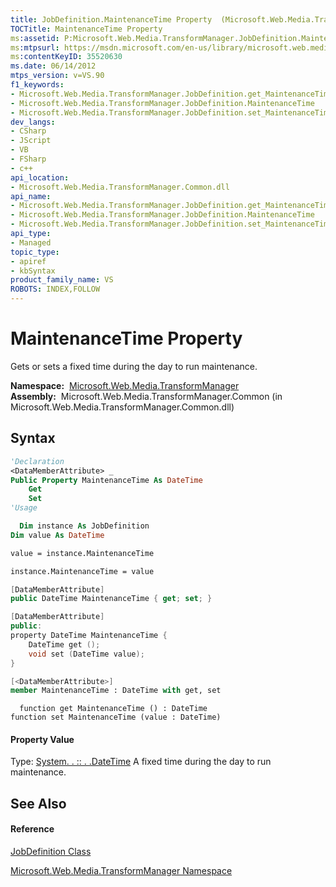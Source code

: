 ```yaml
---
title: JobDefinition.MaintenanceTime Property  (Microsoft.Web.Media.TransformManager)
TOCTitle: MaintenanceTime Property
ms:assetid: P:Microsoft.Web.Media.TransformManager.JobDefinition.MaintenanceTime
ms:mtpsurl: https://msdn.microsoft.com/en-us/library/microsoft.web.media.transformmanager.jobdefinition.maintenancetime(v=VS.90)
ms:contentKeyID: 35520630
ms.date: 06/14/2012
mtps_version: v=VS.90
f1_keywords:
- Microsoft.Web.Media.TransformManager.JobDefinition.get_MaintenanceTime
- Microsoft.Web.Media.TransformManager.JobDefinition.MaintenanceTime
- Microsoft.Web.Media.TransformManager.JobDefinition.set_MaintenanceTime
dev_langs:
- CSharp
- JScript
- VB
- FSharp
- c++
api_location:
- Microsoft.Web.Media.TransformManager.Common.dll
api_name:
- Microsoft.Web.Media.TransformManager.JobDefinition.get_MaintenanceTime
- Microsoft.Web.Media.TransformManager.JobDefinition.MaintenanceTime
- Microsoft.Web.Media.TransformManager.JobDefinition.set_MaintenanceTime
api_type:
- Managed
topic_type:
- apiref
- kbSyntax
product_family_name: VS
ROBOTS: INDEX,FOLLOW
---
```


# MaintenanceTime Property

Gets or sets a fixed time during the day to run maintenance.

**Namespace:**  [Microsoft.Web.Media.TransformManager](microsoft-web-media-transformmanager-namespace.md)  
**Assembly:**  Microsoft.Web.Media.TransformManager.Common (in Microsoft.Web.Media.TransformManager.Common.dll)

## Syntax

``` vb
'Declaration
<DataMemberAttribute> _
Public Property MaintenanceTime As DateTime
    Get
    Set
'Usage

  Dim instance As JobDefinition
Dim value As DateTime

value = instance.MaintenanceTime

instance.MaintenanceTime = value
```

``` csharp
[DataMemberAttribute]
public DateTime MaintenanceTime { get; set; }
```

``` c++
[DataMemberAttribute]
public:
property DateTime MaintenanceTime {
    DateTime get ();
    void set (DateTime value);
}
```

``` fsharp
[<DataMemberAttribute>]
member MaintenanceTime : DateTime with get, set
```

``` jscript
  function get MaintenanceTime () : DateTime
function set MaintenanceTime (value : DateTime)
```

#### Property Value

Type: [System. . :: . .DateTime](https://msdn.microsoft.com/en-us/library/03ybds8y\(v=vs.90\))  
A fixed time during the day to run maintenance.  

## See Also

#### Reference

[JobDefinition Class](jobdefinition-class-microsoft-web-media-transformmanager.md)

[Microsoft.Web.Media.TransformManager Namespace](microsoft-web-media-transformmanager-namespace.md)

